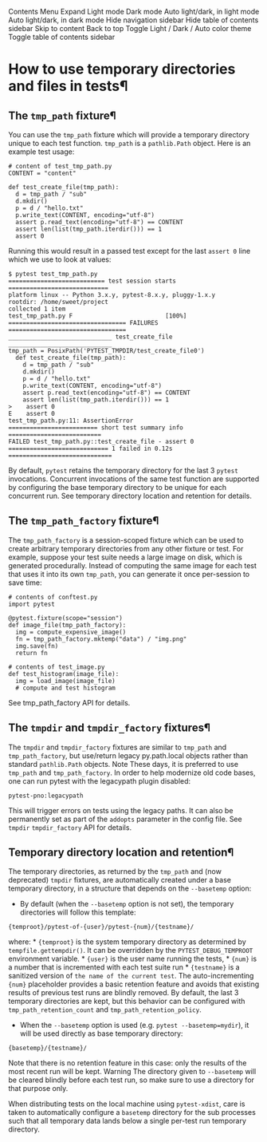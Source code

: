 Contents Menu Expand Light mode Dark mode Auto light/dark, in light mode Auto light/dark, in dark mode
Hide navigation sidebar
Hide table of contents sidebar
Skip to content
Back to top
Toggle Light / Dark / Auto color theme
Toggle table of contents sidebar
# How to use temporary directories and files in tests¶
## The `tmp_path` fixture¶
You can use the `tmp_path` fixture which will provide a temporary directory unique to each test function.
`tmp_path` is a `pathlib.Path` object. Here is an example test usage:
```
# content of test_tmp_path.py
CONTENT = "content"

def test_create_file(tmp_path):
  d = tmp_path / "sub"
  d.mkdir()
  p = d / "hello.txt"
  p.write_text(CONTENT, encoding="utf-8")
  assert p.read_text(encoding="utf-8") == CONTENT
  assert len(list(tmp_path.iterdir())) == 1
  assert 0

```

Running this would result in a passed test except for the last `assert 0` line which we use to look at values:
```
$ pytest test_tmp_path.py
=========================== test session starts ============================
platform linux -- Python 3.x.y, pytest-8.x.y, pluggy-1.x.y
rootdir: /home/sweet/project
collected 1 item
test_tmp_path.py F                          [100%]
================================= FAILURES =================================
_____________________________ test_create_file _____________________________
tmp_path = PosixPath('PYTEST_TMPDIR/test_create_file0')
  def test_create_file(tmp_path):
    d = tmp_path / "sub"
    d.mkdir()
    p = d / "hello.txt"
    p.write_text(CONTENT, encoding="utf-8")
    assert p.read_text(encoding="utf-8") == CONTENT
    assert len(list(tmp_path.iterdir())) == 1
>    assert 0
E    assert 0
test_tmp_path.py:11: AssertionError
========================= short test summary info ==========================
FAILED test_tmp_path.py::test_create_file - assert 0
============================ 1 failed in 0.12s =============================

```

By default, `pytest` retains the temporary directory for the last 3 `pytest` invocations. Concurrent invocations of the same test function are supported by configuring the base temporary directory to be unique for each concurrent run. See temporary directory location and retention for details.
## The `tmp_path_factory` fixture¶
The `tmp_path_factory` is a session-scoped fixture which can be used to create arbitrary temporary directories from any other fixture or test.
For example, suppose your test suite needs a large image on disk, which is generated procedurally. Instead of computing the same image for each test that uses it into its own `tmp_path`, you can generate it once per-session to save time:
```
# contents of conftest.py
import pytest

@pytest.fixture(scope="session")
def image_file(tmp_path_factory):
  img = compute_expensive_image()
  fn = tmp_path_factory.mktemp("data") / "img.png"
  img.save(fn)
  return fn

# contents of test_image.py
def test_histogram(image_file):
  img = load_image(image_file)
  # compute and test histogram

```

See tmp_path_factory API for details.
## The `tmpdir` and `tmpdir_factory` fixtures¶
The `tmpdir` and `tmpdir_factory` fixtures are similar to `tmp_path` and `tmp_path_factory`, but use/return legacy py.path.local objects rather than standard `pathlib.Path` objects.
Note
These days, it is preferred to use `tmp_path` and `tmp_path_factory`.
In order to help modernize old code bases, one can run pytest with the legacypath plugin disabled:
```
pytest-pno:legacypath

```

This will trigger errors on tests using the legacy paths. It can also be permanently set as part of the `addopts` parameter in the config file.
See `tmpdir` `tmpdir_factory` API for details.
## Temporary directory location and retention¶
The temporary directories, as returned by the `tmp_path` and (now deprecated) `tmpdir` fixtures, are automatically created under a base temporary directory, in a structure that depends on the `--basetemp` option:
  * By default (when the `--basetemp` option is not set), the temporary directories will follow this template:
```
{temproot}/pytest-of-{user}/pytest-{num}/{testname}/

```

where:
    * `{temproot}` is the system temporary directory as determined by `tempfile.gettempdir()`. It can be overridden by the `PYTEST_DEBUG_TEMPROOT` environment variable.
    * `{user}` is the user name running the tests,
    * `{num}` is a number that is incremented with each test suite run
    * `{testname}` is a sanitized version of `the name of the current test`.
The auto-incrementing `{num}` placeholder provides a basic retention feature and avoids that existing results of previous test runs are blindly removed. By default, the last 3 temporary directories are kept, but this behavior can be configured with `tmp_path_retention_count` and `tmp_path_retention_policy`.
  * When the `--basetemp` option is used (e.g. `pytest --basetemp=mydir`), it will be used directly as base temporary directory:
```
{basetemp}/{testname}/

```

Note that there is no retention feature in this case: only the results of the most recent run will be kept.
Warning
The directory given to `--basetemp` will be cleared blindly before each test run, so make sure to use a directory for that purpose only.


When distributing tests on the local machine using `pytest-xdist`, care is taken to automatically configure a `basetemp` directory for the sub processes such that all temporary data lands below a single per-test run temporary directory.
